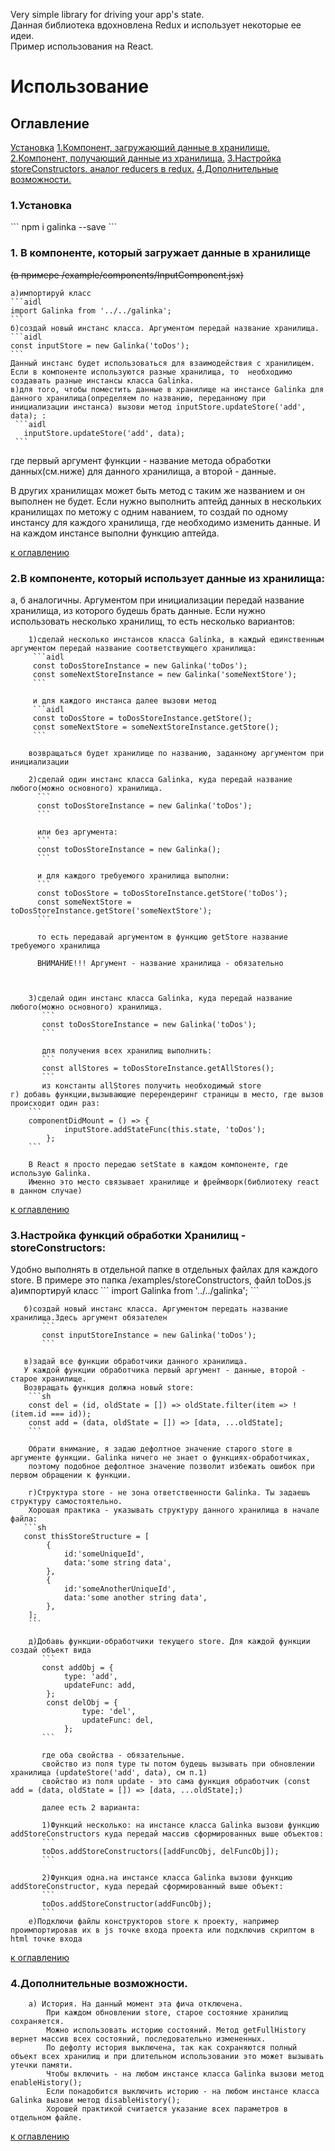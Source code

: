 Very simple library for driving your app's state.  
Данная библиотека вдохновлена Redux и использует некоторые ее идеи.  
Пример использования на React.  

<h1> Использование</h1> 
<h2 id="#contents">Оглавление</h2> 
<a href="#install">Установка</a>  
<a href="#driver">1.Компонент, загружающий данные в хранилище.</a>    
<a href="#driven">2.Компонент, получающий данные из хранилища.</a>  
<a href="#storeConstructor">3.Настройка storeConstructors. аналог reducers в redux.</a>  
<a href="#features">4.Дополнительные возможности.</a>  
  
<h3>1.Установка</h3>
```
npm i galinka --save
``` 
<h3 id="driver">1. В компоненте, который загружает данные в хранилище</h3> 
<s color="blue">(в примере /example/components/InputComponent.jsx)</s>  


    а)импортируй класс  
    ```aidl
    import Galinka from '../../galinka';
    ```
    б)создай новый инстанс класса. Аргументом передай название хранилища.  
    ```aidl
    const inputStore = new Galinka('toDos');
    ``` 
    Данный инстанс будет использоваться для взаимодействия с хранилищем. Если в компоненте используются разные хранилища, то  необходимо создавать разные инстансы класса Galinka.  
    в)для того, чтобы поместить данные в хранилище на инстансе Galinka для данного хранилища(определяем по названию, переданному при инициализации инстанса) вызови метод inputStore.updateStore('add', data); :  
     ```aidl
       inputStore.updateStore('add', data);
     ```
   где первый аргумент функции - название метода обработки данных(см.ниже) для данного хранилища, а второй - данные.  


   В других хранилищах может быть метод с таким же названием и он выполнен не будет. Если нужно выполнить аптейд данных в нескольких кранилищах по метожу с одним наванием, то создай по одному инстансу для каждого хранилища, где необходимо изменить данные. И на каждом инстансе выполни функцию аптейда.  

<a href="contents">к оглавлению</a>  
<h3 id="driven">2.В компоненте, который использует данные из хранилища:</h3>  
    а, б аналогичны. Аргументом при инициализации передай название хранилища, из которого будешь брать данные.
    Если нужно использовать несколько хранилищ, то есть несколько вариантов:  

        1)сделай несколько инстансов класса Galinka, в каждый единственным аргументом передай название соответствующего хранилища:  
         ```aidl
         const toDosStoreInstance = new Galinka('toDos');
         const someNextStoreInstance = new Galinka('someNextStore');
         ```  

         и для каждого инстанса далее вызови метод  
         ```aidl
         const toDosStore = toDosStoreInstance.getStore();
         const someNextStore = someNextStoreInstance.getStore();
         ```  

        возвращаться будет хранилище по названию, заданному аргументом при инициализации  
          
        2)сделай один инстанс класса Galinka, куда передай название любого(можно основного) хранилища.  
          ```
          const toDosStoreInstance = new Galinka('toDos');
          ```  

          или без аргумента:  
          ```
          const toDosStoreInstance = new Galinka();
          ```  

          и для каждого требуемого хранилища выполни:  
          ```
          const toDosStore = toDosStoreInstance.getStore('toDos');
          const someNextStore = toDosStoreInstance.getStore('someNextStore');
          ```  

          то есть передавай аргументом в функцию getStore название требуемого хранилища  
          
          ВНИМАНИЕ!!! Аргумент - название хранилища - обязательно  



        3)сделай один инстанс класса Galinka, куда передай название любого(можно основного) хранилища.  
           ```
           const toDosStoreInstance = new Galinka('toDos');
           ```  

           для получения всех хранилищ выполнить:
           ```
           const allStores = toDosStoreInstance.getAllStores();
           ```
           из константы allStores получить необходимый store
    г) добавь функции,вызывающие перерендеринг страницы в место, где вызов происходит один раз:
        ```
        componentDidMount = () => {
                inputStore.addStateFunc(this.state, 'toDos');
            };
        ```  

        В React я просто передаю setState в каждом компоненте, где использую Galinka.  
        Именно это место связывает хранилище и фреймворк(библиотеку react в данном случае)  

<a href="contents">к оглавлению</a>
<h3 id="storeConstructor">3.Настройка функций обработки Хранилищ - storeConstructors:</h3>  
       Удобно выполнять в отдельной папке в отдельных файлах для каждого store.  
       В примере это папка /examples/storeConstructors, файл toDos.js  
       а)импортируй класс  
           ```
           import Galinka from '../../galinka';
           ```

       б)создай новый инстанс класса. Аргументом передать название хранилища.Здесь аргумент обязателен  
           ```
           const inputStoreInstance = new Galinka('toDos');
           ```  

       в)задай все функции обработчики данного хранилища.  
       У каждой функции обработчика первый аргумент - данные, второй - старое хранилище.  
       Возвращать функция должна новый store:  
        ```sh
        const del = (id, oldState = []) => oldState.filter(item => !(item.id === id));
        const add = (data, oldState = []) => [data, ...oldState];
        ```  

        Обрати внимание, я задаю дефолтное значение старого store в аргументе функции. Galinka ничего не знает о функциях-обработчиках,
        поэтому подобное дефолтное значение позволит избежать ошибок при первом обращении к функции.  

        г)Структура store - не зона ответственности Galinka. Ты задаешь структуру самостоятельно.  
        Хорошая практика - указывать структуру данного хранилища в начале файла:  
       ```sh
       const thisStoreStructure = [
       		{
       			id:'someUniqueId',
       			data:'some string data',
       		},
       		{
       			id:'someAnotherUniqueId',
       			data:'some another string data',
       		},
       	];
       	```  

       	д)Добавь функции-обработчики текущего store. Для каждой функции создай объект вида  
       	   ```
       	   const addObj = {
           		type: 'add',
           		updateFunc: add,
           	};
           	const delObj = {
            		type: 'del',
            		updateFunc: del,
            	};
       	   ```  

       	   где оба свойства - обязательные.  
       	   свойство из поля type ты потом будешь вызывать при обновлении хранилища (updateStore('add', data), см п.1)  
       	   свойство из поля update - это сама функция обработчик (const add = (data, oldState = []) => [data, ...oldState];)  
       	   
       	   далее есть 2 варианта:  

       	   1)Функций несколько: на инстансе класса Galinka вызови функцию addStoreConstructors куда передай массив сформированных выше объектов:  
       	   ```
       	   toDos.addStoreConstructors([addFuncObj, delFuncObj]);
       	   ```  

       	   2)Функция одна.на инстансе класса Galinka вызови функцию addStoreConstructor, куда передай сформированный выше объект:  
       	   ```
       	   toDos.addStoreConstructor(addFuncObj);
       	   ```
       	е)Подключи файлы конструкторов store к проекту, например проимпортировав их в js точке входа проекта или подключив скриптом в html точке входа  
<a href="contents">к оглавлению</a>
<h3 id="features">4.Дополнительные возможности.</h3>  

        а) История. На данный момент эта фича отключена.  
            При каждом обновлении store, старое состояние хранилищ сохраняется.   
            Можно использовать историю состояний. Метод getFullHistory вернет массив всех состояний, последовательно измененных.  
            По дефолту история выключена, так как сохраняются полный объект всех хранилищ и при длительном использовании это может вызывать утечки памяти.  
            Чтобы включить - на любом инстансе класса Galinka вызови метод enableHistory();  
            Если понадобится выключить историю - на любом инстансе класса Galinka вызови метод disableHistory();  
            Хорошей практикой считается указание всех параметров в отдельном файле.  
<a href="contents">к оглавлению</a>
       
       
